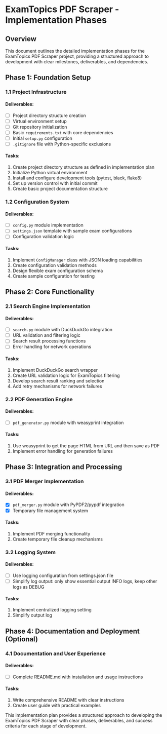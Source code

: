 # ExamTopics PDF Scraper - Implementation Phases

## Overview
This document outlines the detailed implementation phases for the ExamTopics PDF Scraper project, providing a structured approach to development with clear milestones, deliverables, and dependencies.

## Phase 1: Foundation Setup

### 1.1 Project Infrastructure

#### Deliverables:
- [ ] Project directory structure creation
- [ ] Virtual environment setup
- [ ] Git repository initialization
- [ ] Basic `requirements.txt` with core dependencies
- [ ] Initial `setup.py` configuration
- [ ] `.gitignore` file with Python-specific exclusions

#### Tasks:
1. Create project directory structure as defined in implementation plan
2. Initialize Python virtual environment
3. Install and configure development tools (pytest, black, flake8)
4. Set up version control with initial commit
5. Create basic project documentation structure

### 1.2 Configuration System

#### Deliverables:
- [ ] `config.py` module implementation
- [ ] `settings.json` template with sample exam configurations
- [ ] Configuration validation logic

#### Tasks:
1. Implement `ConfigManager` class with JSON loading capabilities
2. Create configuration validation methods
3. Design flexible exam configuration schema
4. Create sample configuration for testing

## Phase 2: Core Functionality

### 2.1 Search Engine Implementation

#### Deliverables:
- [ ] `search.py` module with DuckDuckGo integration
- [ ] URL validation and filtering logic
- [ ] Search result processing functions
- [ ] Error handling for network operations

#### Tasks:
1. Implement DuckDuckGo search wrapper
2. Create URL validation logic for ExamTopics filtering
3. Develop search result ranking and selection
4. Add retry mechanisms for network failures

### 2.2 PDF Generation Engine

#### Deliverables:
- [ ] `pdf_generator.py` module with weasyprint integration

#### Tasks:
1. Use weasyprint to get the page HTML from URL and then save as PDF
2. Implement error handling for generation failures

## Phase 3: Integration and Processing

### 3.1 PDF Merger Implementation

#### Deliverables:
- [x] `pdf_merger.py` module with PyPDF2/pypdf integration
- [x] Temporary file management system

#### Tasks:
1. Implement PDF merging functionality
2. Create temporary file cleanup mechanisms

### 3.2 Logging System

#### Deliverables:
- [ ] Use logging configuration from settings.json file
- [ ] Simplify log output: only show essential output INFO logs, keep other logs as DEBUG

#### Tasks:
1. Implement centralized logging setting
2. Simplify output log

## Phase 4: Documentation and Deployment (Optional)

### 4.1 Documentation and User Experience

#### Deliverables:
- [ ] Complete README.md with installation and usage instructions

#### Tasks:
1. Write comprehensive README with clear instructions
3. Create user guide with practical examples

This implementation plan provides a structured approach to developing the ExamTopics PDF Scraper with clear phases, deliverables, and success criteria for each stage of development.
